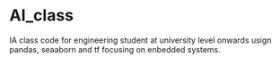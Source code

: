 # AI_class
IA class code for engineering student at university level onwards usign pandas,  seaaborn and tf focusing on enbedded  systems.
